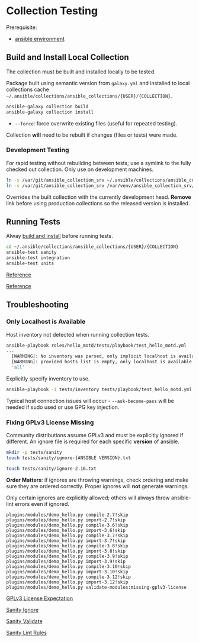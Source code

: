 # Collection Testing
Prerequisite:
* [ansible environment](../environment/ansible.md)

## Build and Install Local Collection
The collection must be built and installed locally to be tested.

Package built using semantic version from `galaxy.yml` and installed to local
collections cache
`~/.ansible/collections/ansible_collections/{USER}/{COLLECTION}`.

``` bash
ansible-galaxy collection build
ansible-galaxy collection install
```
* `--force`: force overwrite existing files (useful for repeated testing).

Collection **will** need to be rebuilt if changes (files or tests) were made.

### Development Testing
For rapid testing without rebuilding between tests; use a symlink to the fully
checked out collection. Only use on development machines.

``` bash
ln -s /var/git/ansible_collection_srv ~/.ansible/collections/ansible_collections/r_pufky/srv
ln -s /var/git/ansible_collection_srv /var/venv/ansible_collection_srv/.ansible/collections/ansible_collections/r_pufky/srv
```

Overrides the built collection with the currently development head. **Remove**
link before using production collections so the released version is installed.

## Running Tests
Alway [build and install](#build-and-install-local-collection) before running
tests.

``` bash
cd ~/.ansible/collections/ansible_collections/{USER}/{COLLECTION}
ansible-test sanity
ansible-test integration
ansible-test units
```

[Reference](https://docs.ansible.com/ansible/latest/dev_guide/developing_collections_testing.html)

[Reference](https://docs.ansible.com/ansible/latest/dev_guide/testing_running_locally.html#testing-running-locally)


## Troubleshooting

### Only Localhost is Available
Host inventory not detected when running collection tests.

``` bash
ansible-playbook roles/hello_motd/tests/playbook/test_hello_motd.yml
...
  [WARNING]: No inventory was parsed, only implicit localhost is available
  [WARNING]: provided hosts list is empty, only localhost is available. Note that the implicit localhost does not match
  'all'
```

Explicitly specify inventory to use.

``` bash
ansible-playbook -i tests/inventory tests/playbook/test_hello_motd.yml
```

Typical host connection issues will occur - `--ask-become-pass` will be needed
if sudo used or use GPG key injection.

### Fixing GPLv3 License Missing
Community distributions assume GPLv3 and must be explicitly ignored if
different. An ignore file is required for each specific **version** of ansible.

``` bash
mkdir -p tests/sanity
touch tests/sanity/ignore-{ANSIBLE VERSION}.txt

touch tests/sanity/ignore-2.16.txt
```

**Order Matters**: if ignores are throwing warnings, check ordering and make
sure they are ordered correctly. Proper ignores will **not** generate warnings.

Only certain ignores are explicitly allowed; others will always throw
ansible-lint errors even if ignored.
```
plugins/modules/demo_hello.py compile-2.7!skip
plugins/modules/demo_hello.py import-2.7!skip
plugins/modules/demo_hello.py compile-3.6!skip
plugins/modules/demo_hello.py import-3.6!skip
plugins/modules/demo_hello.py compile-3.7!skip
plugins/modules/demo_hello.py import-3.7!skip
plugins/modules/demo_hello.py compile-3.8!skip
plugins/modules/demo_hello.py import-3.8!skip
plugins/modules/demo_hello.py compile-3.9!skip
plugins/modules/demo_hello.py import-3.9!skip
plugins/modules/demo_hello.py compile-3.10!skip
plugins/modules/demo_hello.py import-3.10!skip
plugins/modules/demo_hello.py compile-3.12!skip
plugins/modules/demo_hello.py import-3.12!skip
plugins/modules/demo_hello.py validate-modules:missing-gplv3-license
```

[GPLv3 License Expectation](https://github.com/ansible/ansible/issues/67032)

[Sanity Ignore](https://docs.ansible.com/ansible/latest/dev_guide/testing/sanity/ignores.html)

[Sanity Validate](https://docs.ansible.com/ansible/latest/dev_guide/testing/sanity/validate-modules.html)

[Sanity Lint Rules](https://ansible.readthedocs.io/projects/lint/rules/sanity/)
